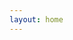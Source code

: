 ```yaml
---
layout: home
---
```


<!-- <ul>
  {% for post in site.posts %}
      <h2><a href="{{ post.url }}">{{ post.title }}</a></h2>
      {{ post.excerpt }}
  {% endfor %}
</ul> -->